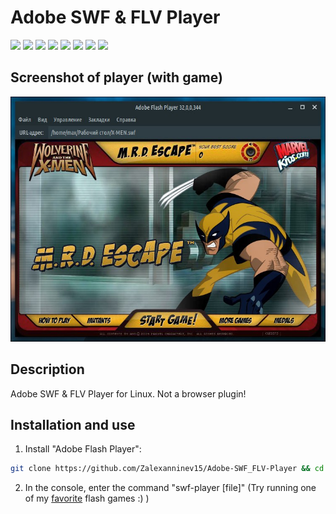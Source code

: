 # Adobe SWF & FLV Player

[![](https://img.shields.io/badge/platform-Linux-ligthgreen?logo=linux)](https://github.com/Zalexanninev15/Adobe-SWF_FLV-Player)
[![](https://img.shields.io/github/last-commit/Zalexanninev15/Adobe-SWF_FLV-Player)](https://github.com/Zalexanninev15/Adobe-SWF_FLV-Player/commits/master)
[![](https://img.shields.io/github/stars/Zalexanninev15/Adobe-SWF_FLV-Player.svg)](https://github.com/Zalexanninev15/Adobe-SWF_FLV-Player/stargazers)
[![](https://img.shields.io/github/forks/Zalexanninev15/Adobe-SWF_FLV-Player.svg)](https://github.com/Zalexanninev15/Adobe-SWF_FLV-Player/network/members)
[![](https://img.shields.io/github/issues/Zalexanninev15/Adobe-SWF_FLV-Player.svg)](https://github.com/Zalexanninev15/Adobe-SWF_FLV-Player/issues?q=is%3Aopen+is%3Aissue)
[![](https://img.shields.io/github/issues-closed/Zalexanninev15/Adobe-SWF_FLV-Player.svg)](https://github.com/Zalexanninev15/Adobe-SWF_FLV-Player/issues?q=is%3Aissue+is%3Aclosed)
[![](https://img.shields.io/badge/license-GPLv3-ligthgreen.svg)](LICENSE)
[![](https://img.shields.io/badge/Donate-FFDD00.svg?logo=buymeacoffee&logoColor=black)](https://z15.neocities.org/donate)

## Screenshot of player (with game)

![](https://github.com/Zalexanninev15/Adobe-SWF_FLV-Player/blob/master/screenshot.png?raw=true)

## Description

Adobe SWF & FLV Player for Linux. Not a browser plugin!

## Installation and use

1. Install "Adobe Flash Player":

```bash
git clone https://github.com/Zalexanninev15/Adobe-SWF_FLV-Player && cd Adobe-SWF_FLV-Player && sudo cp swf-player /usr/bin/swf-player
```

2. In the console, enter the command "swf-player [file]" (Try running one of my [favorite](https://github.com/Zalexanninev15/Adobe-SWF_FLV-Player-Installer/raw/master/X-MEN.swf) flash games :) )
